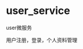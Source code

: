 <!--
 * @Autor: violet apricity ( Zhuangpx )
 * @Date: 2023-08-14 15:48:26
 * @LastEditors: violet apricity ( Zhuangpx )
 * @LastEditTime: 2023-08-14 15:48:45
 * @FilePath: \Road2TikTok\service\user_service\README.md
 * @Description:  Zhuangpx : Violet && Apricity:/ The warmth of the sun in the winter /
-->
# user_service

user微服务

用户注册，登录，个人资料管理
